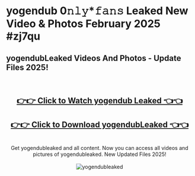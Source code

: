 # yogendub 0𝚗𝚕𝚢*𝚏𝚊𝚗𝚜 Leaked New Video & Photos February 2025 #zj7qu

<h2>yogendubLeaked Videos And Photos - Update Files 2025!</h2>
<br>
<div align="center">
<h2><a href="https://mediaupload.pro?title=yogendub&ref=11F" rel="nofollow">👉👉 Click to Watch yogendub Leaked 👈👈</a></h2>
<h2><a href="https://mediaupload.pro?title=yogendub&ref=11F" rel="nofollow">👉👉 Click to Download yogendubLeaked 👈👈</a></h2>
<br>
Get yogendubleaked and all content. Now you can access all videos and pictures of yogendubleaked. New Updated Files 2025!
<br>
<br>
<a href="https://mediaupload.pro?title=yogendub&ref=11F" rel="nofollow" data-target="animated-image.originalLink"><img src="https://i.ibb.co/Gkj2r4b/banner.png" alt="yogendubleaked" style="max-width: 100%; display: inline-block;" data-target="animated-image.originalImage"></a>
</div>
<br>


